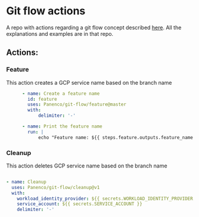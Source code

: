 # Git flow actions

A repo with actions regarding a git flow concept described [here](https://github.com/doichev-kostia/git-flow-poc).
All the explanations and examples are in that repo.

## Actions:

### Feature

This action creates a GCP service name based on the branch name

```yml
      - name: Create a feature name
        id: feature
        uses: Panenco/git-flow/feature@master
        with:
            delimiter: '-'

	  - name: Print the feature name
		run: |
			echo "Feature name: ${{ steps.feature.outputs.feature_name }}"

```

### Cleanup

This action deletes GCP service name based on the branch name

```yml

- name: Cleanup
  uses: Panenco/git-flow/cleanup@v1
  with:
    workload_identity_provider: ${{ secrets.WORKLOAD_IDENTITY_PROVIDER }}
    service_account: ${{ secrets.SERVICE_ACCOUNT }}
    delimiter: '-'

```
